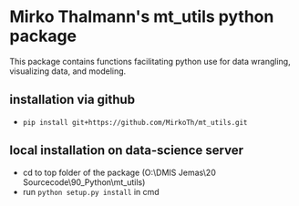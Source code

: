 # Mirko Thalmann's mt_utils python package

This package contains functions facilitating python use for data wrangling, visualizing data, and modeling.

## installation via github
* `pip install git+https://github.com/MirkoTh/mt_utils.git`

## local installation on data-science server
* cd to top folder of the package (O:\\DMIS Jemas\20 Sourcecode\90_Python\mt_utils)
* run `python setup.py install` in cmd

